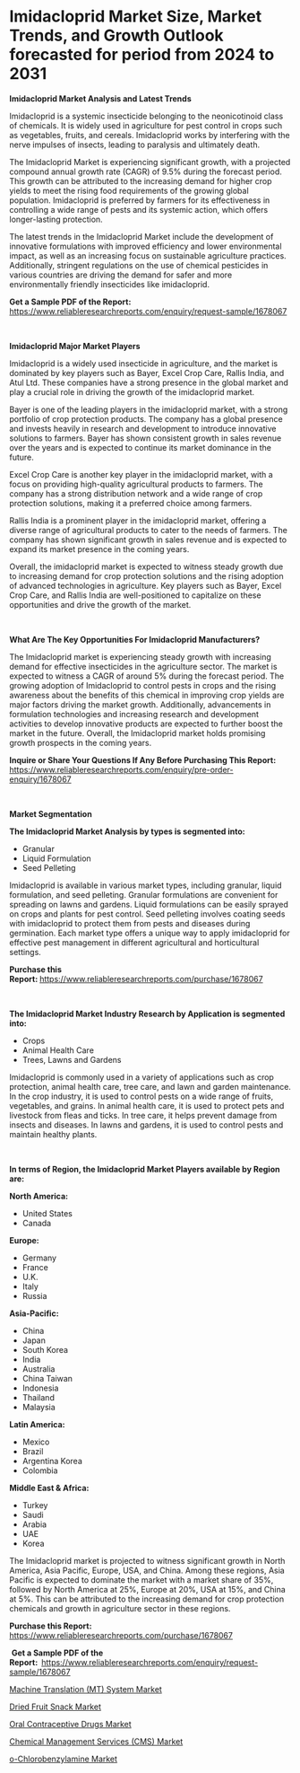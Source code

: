 <p><h1>Imidacloprid Market Size, Market Trends, and Growth Outlook forecasted for period from 2024 to 2031</h1></p><p><strong>Imidacloprid Market Analysis and Latest Trends</strong></p>
<p><p>Imidacloprid is a systemic insecticide belonging to the neonicotinoid class of chemicals. It is widely used in agriculture for pest control in crops such as vegetables, fruits, and cereals. Imidacloprid works by interfering with the nerve impulses of insects, leading to paralysis and ultimately death.</p><p>The Imidacloprid Market is experiencing significant growth, with a projected compound annual growth rate (CAGR) of 9.5% during the forecast period. This growth can be attributed to the increasing demand for higher crop yields to meet the rising food requirements of the growing global population. Imidacloprid is preferred by farmers for its effectiveness in controlling a wide range of pests and its systemic action, which offers longer-lasting protection.</p><p>The latest trends in the Imidacloprid Market include the development of innovative formulations with improved efficiency and lower environmental impact, as well as an increasing focus on sustainable agriculture practices. Additionally, stringent regulations on the use of chemical pesticides in various countries are driving the demand for safer and more environmentally friendly insecticides like imidacloprid.</p></p>
<p><strong>Get a Sample PDF of the Report:&nbsp;</strong> <a href="https://www.reliableresearchreports.com/enquiry/request-sample/1678067">https://www.reliableresearchreports.com/enquiry/request-sample/1678067</a></p>
<p>&nbsp;</p>
<p><strong>Imidacloprid Major Market Players</strong></p>
<p><p>Imidacloprid is a widely used insecticide in agriculture, and the market is dominated by key players such as Bayer, Excel Crop Care, Rallis India, and Atul Ltd. These companies have a strong presence in the global market and play a crucial role in driving the growth of the imidacloprid market.</p><p>Bayer is one of the leading players in the imidacloprid market, with a strong portfolio of crop protection products. The company has a global presence and invests heavily in research and development to introduce innovative solutions to farmers. Bayer has shown consistent growth in sales revenue over the years and is expected to continue its market dominance in the future.</p><p>Excel Crop Care is another key player in the imidacloprid market, with a focus on providing high-quality agricultural products to farmers. The company has a strong distribution network and a wide range of crop protection solutions, making it a preferred choice among farmers.</p><p>Rallis India is a prominent player in the imidacloprid market, offering a diverse range of agricultural products to cater to the needs of farmers. The company has shown significant growth in sales revenue and is expected to expand its market presence in the coming years.</p><p>Overall, the imidacloprid market is expected to witness steady growth due to increasing demand for crop protection solutions and the rising adoption of advanced technologies in agriculture. Key players such as Bayer, Excel Crop Care, and Rallis India are well-positioned to capitalize on these opportunities and drive the growth of the market.</p></p>
<p>&nbsp;</p>
<p><strong>What Are The Key Opportunities For Imidacloprid Manufacturers?</strong></p>
<p><p>The Imidacloprid market is experiencing steady growth with increasing demand for effective insecticides in the agriculture sector. The market is expected to witness a CAGR of around 5% during the forecast period. The growing adoption of Imidacloprid to control pests in crops and the rising awareness about the benefits of this chemical in improving crop yields are major factors driving the market growth. Additionally, advancements in formulation technologies and increasing research and development activities to develop innovative products are expected to further boost the market in the future. Overall, the Imidacloprid market holds promising growth prospects in the coming years.</p></p>
<p><strong>Inquire or Share Your Questions If Any Before Purchasing This Report:</strong> <a href="https://www.reliableresearchreports.com/enquiry/pre-order-enquiry/1678067">https://www.reliableresearchreports.com/enquiry/pre-order-enquiry/1678067</a></p>
<p>&nbsp;</p>
<p><strong>Market Segmentation</strong></p>
<p><strong>The Imidacloprid Market Analysis by types is segmented into:</strong></p>
<p><ul><li>Granular</li><li>Liquid Formulation</li><li>Seed Pelleting</li></ul></p>
<p><p>Imidacloprid is available in various market types, including granular, liquid formulation, and seed pelleting. Granular formulations are convenient for spreading on lawns and gardens. Liquid formulations can be easily sprayed on crops and plants for pest control. Seed pelleting involves coating seeds with imidacloprid to protect them from pests and diseases during germination. Each market type offers a unique way to apply imidacloprid for effective pest management in different agricultural and horticultural settings.</p></p>
<p><strong>Purchase this Report:&nbsp;</strong><a href="https://www.reliableresearchreports.com/purchase/1678067">https://www.reliableresearchreports.com/purchase/1678067</a></p>
<p>&nbsp;</p>
<p><strong>The Imidacloprid Market Industry Research by Application is segmented into:</strong></p>
<p><ul><li>Crops</li><li>Animal Health Care</li><li>Trees, Lawns and Gardens</li></ul></p>
<p><p>Imidacloprid is commonly used in a variety of applications such as crop protection, animal health care, tree care, and lawn and garden maintenance. In the crop industry, it is used to control pests on a wide range of fruits, vegetables, and grains. In animal health care, it is used to protect pets and livestock from fleas and ticks. In tree care, it helps prevent damage from insects and diseases. In lawns and gardens, it is used to control pests and maintain healthy plants.</p></p>
<p>&nbsp;</p>
<p><strong>In terms of Region, the Imidacloprid Market Players available by Region are:</strong></p>
<p>
    <p> <strong> North America: </strong>
        <ul>
            <li>United States</li>
            <li>Canada</li>
        </ul>
        </p> 
    <p> <strong> Europe: </strong>
        <ul>
            <li>Germany</li>
            <li>France</li>
            <li>U.K.</li>
            <li>Italy</li>
            <li>Russia</li>
        </ul>
        </p> 
    <p> <strong> Asia-Pacific: </strong>
        <ul>
            <li>China</li>
            <li>Japan</li>
            <li>South Korea</li>
            <li>India</li>
            <li>Australia</li>
            <li>China Taiwan</li>
            <li>Indonesia</li>
            <li>Thailand</li>
            <li>Malaysia</li>
        </ul>
        </p> 
    <p> <strong> Latin America: </strong>
        <ul>
            <li>Mexico</li>
            <li>Brazil</li>
            <li>Argentina Korea</li>
            <li>Colombia</li>
        </ul>
        </p> 
    <p> <strong> Middle East & Africa: </strong>
        <ul>
            <li>Turkey</li>
            <li>Saudi</li>
            <li>Arabia</li>
            <li>UAE</li>
            <li>Korea</li>
        </ul>
    </p>
    </p>
<p><p>The Imidacloprid market is projected to witness significant growth in North America, Asia Pacific, Europe, USA, and China. Among these regions, Asia Pacific is expected to dominate the market with a market share of 35%, followed by North America at 25%, Europe at 20%, USA at 15%, and China at 5%. This can be attributed to the increasing demand for crop protection chemicals and growth in agriculture sector in these regions.</p></p>
<p><strong>Purchase this Report: </strong><a href="https://www.reliableresearchreports.com/purchase/1678067">https://www.reliableresearchreports.com/purchase/1678067</a></p>
<p>&nbsp;<strong>Get a Sample PDF of the Report:&nbsp;&nbsp;</strong><a href="https://www.reliableresearchreports.com/enquiry/request-sample/1678067">https://www.reliableresearchreports.com/enquiry/request-sample/1678067</a></p>
<p><strong></strong></p>
<p><p><a href="https://medium.com/@darienhoppe3434/machine-translation-mt-system-market-size-and-market-trends-complete-industry-overview-2024-to-763f1b223fd3">Machine Translation (MT) System Market</a></p><p><a href="https://issuu.com/reportprime-2/docs/dried-fruit-snack-market-size-2030.pptx">Dried Fruit Snack Market</a></p><p><a href="https://github.com/Airanohannonzb68e5pb53oc1/Market-Research-Report-List-1/blob/main/oral-contraceptive-drugs-market.md">Oral Contraceptive Drugs Market</a></p><p><a href="https://medium.com/@darienhoppe3434/chemical-management-services-cms-market-report-reveals-the-latest-trends-and-growth-opportunities-52550e582f8f">Chemical Management Services (CMS) Market</a></p><p><a href="https://github.com/ChiragRP21/Market-Research-Report-List-3/blob/main/o-chlorobenzylamine-market.md">o-Chlorobenzylamine Market</a></p></p>